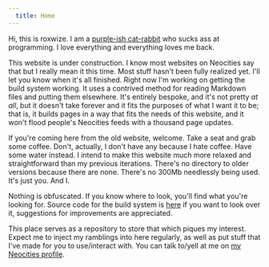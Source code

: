 ```yaml
---
  title: Home
---
```

Hi, this is <span class="t3t3">roxwize</span>. I am a [purple-ish cat-rabbit](me.html) who sucks ass at programming. I love everything and everything loves me back.

This website is under construction. I know most websites on Neocities say that but I really mean it this time.
Most stuff hasn't been fully realized yet. I'll let you know when it's all finished. Right now I'm working on getting the build system working. It uses a contrived method for reading Markdown files and putting them elsewhere. It's entirely bespoke, and it's not pretty *at all*, but it doesn't take forever and it fits the purposes of what I want it to be; that is, it builds pages in a way that fits the needs of this website, and it won't flood people's Neocities feeds with a thousand page updates.

If you're coming here from the old website, welcome. Take a seat and grab some coffee. Don't, actually, I don't have any because I hate coffee. Have some water instead. I intend to make this website much more relaxed and straightforward than my previous iterations. There's no directory to older versions because there are none. There's no 300Mb needlessly being used. It's just you. And I.

Nothing is obfuscated. If you know where to look, you'll find what you're looking for. Source code for the build system is [here](/uproot.js) if you want to look over it, suggestions for improvements are appreciated.

This place serves as a repository to store that which piques my interest. Expect me to inject my ramblings into here regularly, as well as put stuff that I've made for you to use/interact with. You can talk to/yell at me on [my Neocities profile](https://neocities.org/site/hoylecake).